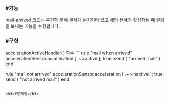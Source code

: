 <h3>#기능</h3>
mail-arrived 코드는 우편함 문에 센서가 설치되어 있고 해당 센서가 활성화될 때 알림을 보내는 기능을 수행합니다.

<h3>#구현</h3>
accelerationActiveHandler() 함수
```
rule "mail when arrived"
	accelerationSensor.acceleration [ .~>active ];
	true;
	send ( "arrived mail" )
end

rule "mail not arrived"
	accelerationSensor.acceleration [ .~>inactive ];
	true;
	send ( "not arrived mail" )
end
```

<h3>#문제점</h3>

